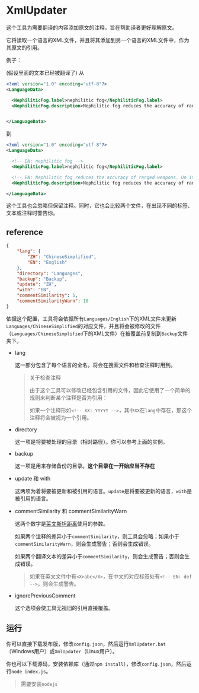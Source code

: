 # XmlUpdater

这个工具为需要翻译的内容添加原文的注释，旨在帮助译者更好理解原文。

它将读取一个语言的XML文件，并且将其添加到另一个语言的XML文件中，作为其原文的引用。

例子：

(假设里面的文本已经被翻译了)
从
```xml
<?xml version="1.0" encoding="utf-8"?>
<LanguageData>

  <NephiliticFog.label>nephilitic fog</NephiliticFog.label>
  <NephiliticFog.description>Nephilitic fog reduces the accuracy of ranged weapons. On its own, it's largely harmless, but, if it become more severe, it can sicken humanoid pawns that spend too much time outside in it.</NephiliticFog.description>


</LanguageData>
```
到
```xml
<?xml version="1.0" encoding="utf-8"?>
<LanguageData>

  <!-- EN: nephilitic fog -->
  <NephiliticFog.label>nephilitic fog</NephiliticFog.label>

  <!-- EN: Nephilitic fog reduces the accuracy of ranged weapons. On its own, it's largely harmless, but, if it become more severe, it can sicken humanoid pawns that spend too much time outside in it. -->
  <NephiliticFog.description>Nephilitic fog reduces the accuracy of ranged weapons. On its own, it's largely harmless, but, if it become more severe, it can sicken humanoid pawns that spend too much time outside in it.</NephiliticFog.description>

</LanguageData>
```

这个工具也会忽略但保留注释。同时，它也会比较两个文件，在出现不同的标签、文本或注释时警告你。

## reference

```json
{
    "lang": {
        "ZH": "ChineseSimplified",
        "EN": "English"
    },
    "directory": "Languages",
    "backup": "Backup",
    "update": "ZH",
    "with": "EN",
    "commentSimilarity": 5,
    "commentSimilarityWarn": 10
}
```

依据这个配置，工具将会依据所有`Languages/English`下的XML文件来更新`Languages/ChineseSimplified`的对应文件，并且将会被修改的文件（`Languages/ChineseSimplified`下的XML文件）在被覆盖前复制到`Backup`文件夹下。

* lang

  这一部分包含了每个语言的全名。将会在搜索文件和检查注释时用到。

  > 关于检查注释
  > 
  > 由于这个工具可以修改已经包含引用的文件，因此它使用了一个简单的规则来判断某个注释是否为引用：
  > 
  > 如果一个注释形如`<!-- XX: YYYYY -->`，其中`XX`在`lang`中存在，那这个注释将会被视为一个引用。

* directory

  这一项是将要被处理的目录（相对路径）。你可以参考上面的实例。

* backup

  这一项是用来存储备份的目录。**这个目录在一开始应当不存在**

* update 和 with

  这两项为着将要被更新和被引用的语言。`update`是将要被更新的语言，`with`是被引用的语言。

* commentSimilarity 和 commentSimilarityWarn

  这两个数字是[莱文斯坦距离](https://en.wikipedia.org/wiki/Levenshtein_distance)使用的参数。

  如果两个注释的差异小于`commentSimilarity`，则工具会忽略；如果小于`commentSimilarityWarn`，则会生成警告；否则会生成错误。

  如果两个翻译文本的差异小于`commentSimilarity`，则会生成警告；否则会生成错误。

  > 如果在英文文件中有`<X>abc</X>`，在中文的对应标签处有`<!-- EN: def -->`，则会生成警告。

* ignorePreviousComment
  
  这个选项会使工具无视旧的引用直接覆盖。

## 运行

你可以直接下载发布版，修改`config.json`，然后运行`XmlUpdater.bat`（Windows用户）或`XmlUpdater`（Linux用户）。

你也可以下载源码，安装依赖库（通过`npm install`），修改`config.json`，然后运行`node index.js`。

> 需要安装`nodejs`
